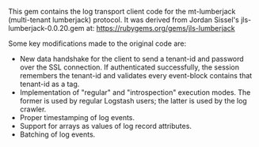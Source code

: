 This gem contains the log transport client code for the mt-lumberjack (multi-tenant lumberjack) protocol. It was derived from Jordan Sissel's jls-lumberjack-0.0.20.gem at: https://rubygems.org/gems/jls-lumberjack

Some key modifications made to the original code are:

* New data handshake for the client to send a tenant-id and password over the SSL connection. If authenticated successfully, the session remembers the tenant-id and validates every event-block contains that tenant-id as a tag.
* Implementation of "regular" and "introspection" execution modes. The former is used by regular Logstash users; the latter is used by the log crawler.
* Proper timestamping of log events.
* Support for arrays as values of log record attributes.
* Batching of log events.
